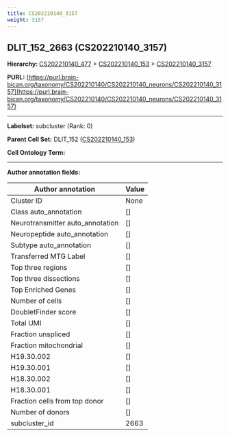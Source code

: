 ```yaml
---
title: CS202210140_3157
weight: 3157
---
```

## DLIT_152_2663 (CS202210140_3157)
<b>Hierarchy: </b>
[CS202210140_477](../CS202210140_477) >
[CS202210140_153](../CS202210140_153) >
[CS202210140_3157](../CS202210140_3157)

**PURL:** [https://purl.brain-bican.org/taxonomy/CS202210140/CS202210140_neurons/CS202210140_3157](https://purl.brain-bican.org/taxonomy/CS202210140/CS202210140_neurons/CS202210140_3157)

---


**Labelset:** subcluster (Rank: 0)

**Parent Cell Set:** DLIT_152 ([CS202210140_153](../CS202210140_153))



**Cell Ontology Term:** 

[MARKER GENES.]: #


---

[TRANSFERRED ANNOTATIONS.]: #


[AUTHOR ANNOTATION FIELDS.]: #


**Author annotation fields:**

| Author annotation | Value |
|-------------------|-------|
|Cluster ID|None|
|Class auto_annotation|[]|
|Neurotransmitter auto_annotation|[]|
|Neuropeptide auto_annotation|[]|
|Subtype auto_annotation|[]|
|Transferred MTG Label|[]|
|Top three regions|[]|
|Top three dissections|[]|
|Top Enriched Genes|[]|
|Number of cells|[]|
|DoubletFinder score|[]|
|Total UMI|[]|
|Fraction unspliced|[]|
|Fraction mitochondrial|[]|
|H19.30.002|[]|
|H19.30.001|[]|
|H18.30.002|[]|
|H18.30.001|[]|
|Fraction cells from top donor|[]|
|Number of donors|[]|
|subcluster_id|2663|
